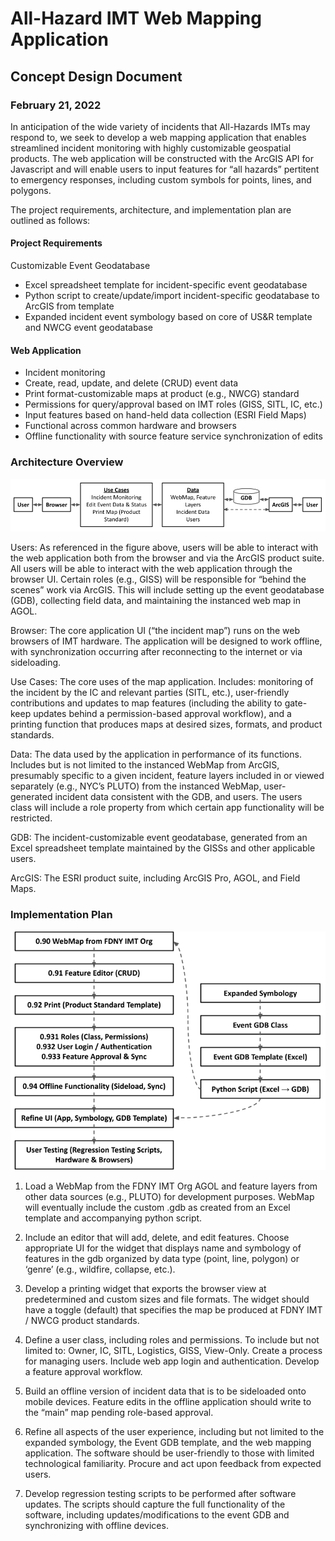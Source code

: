 # All-Hazard IMT Web Mapping Application 
## Concept Design Document
### February 21, 2022

In anticipation of the wide variety of incidents that All-Hazards IMTs may respond to, we seek to develop a web mapping application that enables streamlined incident monitoring with highly customizable geospatial products. The web application will be constructed with the ArcGIS API for Javascript and will enable users to input features for “all hazards” pertitent to emergency responses, including custom symbols for points, lines, and polygons. 

The project requirements, architecture, and implementation plan are outlined as follows:

#### Project Requirements
Customizable Event Geodatabase
- Excel spreadsheet template for incident-specific event geodatabase
- Python script to create/update/import incident-specific geodatabase to ArcGIS from template
- Expanded incident event symbology based on core of US&R template and NWCG event geodatabase
#### Web Application
- Incident monitoring
- Create, read, update, and delete (CRUD) event data 
- Print format-customizable maps at product (e.g., NWCG) standard
- Permissions for query/approval based on IMT roles (GISS, SITL, IC, etc.)
- Input features based on hand-held data collection (ESRI Field Maps)
- Functional across common hardware and browsers
- Offline functionality with source feature service synchronization of edits

### Architecture Overview

![architecture](https://github.com/BWS90/IMT-GIS-Tools/blob/main/design_docs/arch_img.png)

Users: 
As referenced in the figure above, users will be able to interact with the web application both from the browser and via the ArcGIS product suite. All users will be able to interact with the web application through the browser UI. Certain roles (e.g., GISS) will be responsible for “behind the scenes” work via ArcGIS. This will include setting up the event geodatabase (GDB), collecting field data, and maintaining the instanced web map in AGOL.

Browser: The core application UI (“the incident map”) runs on the web browsers of IMT hardware. The application will be designed to work offline, with synchronization occurring after reconnecting to the internet or via sideloading.

Use Cases: 
The core uses of the map application. Includes: monitoring of the incident by the IC and relevant parties (SITL, etc.), user-friendly contributions and updates to map features (including the ability to gate-keep updates behind a permission-based approval workflow), and a printing function that produces maps at desired sizes, formats, and product standards.  

Data: 
The data used by the application in performance of its functions. Includes but is not limited to the instanced WebMap from ArcGIS, presumably specific to a given incident, feature layers included in or viewed separately (e.g., NYC’s PLUTO) from the instanced WebMap, user-generated incident data consistent with the GDB, and users. The users class will include a role property from which certain app functionality will be restricted.  

GDB:
The incident-customizable event geodatabase, generated from an Excel spreadsheet template maintained by the GISSs and other applicable users. 

ArcGIS: 
The ESRI product suite, including ArcGIS Pro, AGOL, and Field Maps.

### Implementation Plan

![implementation](https://github.com/BWS90/IMT-GIS-Tools/blob/main/design_docs/impl_img.png)

1. Load a WebMap from the FDNY IMT Org AGOL and feature layers from other data sources (e.g., PLUTO) for development purposes. WebMap will eventually include the custom .gdb as created from an Excel template and accompanying python script.

2. Include an editor that will add, delete, and edit features. Choose appropriate UI for the widget that displays name and symbology of features in the gdb organized by data type (point, line, polygon) or ‘genre’ (e.g., wildfire, collapse, etc.).

3. Develop a printing widget that exports the browser view at predetermined and custom sizes and file formats. The widget should have a toggle (default) that specifies the map be produced at FDNY IMT / NWCG product standards.

4. Define a user class, including roles and permissions. To include but not limited to: Owner, IC, SITL, Logistics, GISS, View-Only. Create a process for managing users. Include web app login and authentication. Develop a feature approval workflow.

5. Build an offline version of incident data that is to be sideloaded onto mobile devices. Feature edits in the offline application should write to the “main” map pending role-based approval.

6. Refine all aspects of the user experience, including but not limited to the expanded symbology, the Event GDB template, and the web mapping application. The software should be user-friendly to those with limited technological familiarity. Procure and act upon feedback from expected users.

7. Develop regression testing scripts to be performed after software updates. The scripts should capture the full functionality of the software, including updates/modifications to the event GDB and synchronizing with offline devices.
